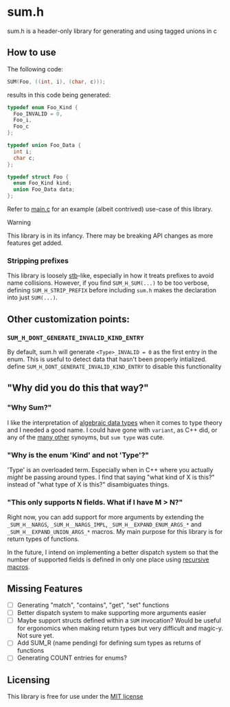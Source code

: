 # sum.h

sum.h is a header-only library for generating and using tagged unions in c

## How to use

The following code:

```c
SUM(Foo, ((int, i), (char, c)));
```

results in this code being generated:

```c
typedef enum Foo_Kind {
  Foo_INVALID = 0,
  Foo_i,
  Foo_c
};

typedef union Foo_Data {
  int i;
  char c;
};

typedef struct Foo {
  enum Foo_Kind kind;
  union Foo_Data data;
};

```

Refer to [main.c](main.c) for an example (albeit contrived) use-case of this library.

> [!WARNING]
> This library is in its infancy. There may be breaking API changes as more features get added.

### Stripping prefixes

This library is loosely [stb](https://github.com/nothings/stb/blob/master/)-like, especially in how it treats prefixes to avoid name collisions. However, if you find `SUM_H_SUM(...)` to be too verbose, defining `SUM_H_STRIP_PREFIX` before including `sum.h` makes the declaration into just `SUM(...)`.

## Other customization points:

### `SUM_H_DONT_GENERATE_INVALID_KIND_ENTRY`

By default, sum.h will generate `<Type>_INVALID = 0` as the first entry in the enum. This is useful
to detect data that hasn't been properly intialized. define `SUM_H_DONT_GENERATE_INVALID_KIND_ENTRY` to disable this functionality

## "Why did you do this that way?"

### "Why Sum?"

I like the interpretation of [algebraic data types](https://en.wikipedia.org/wiki/Algebraic_data_type) when it comes to type theory and I needed a good name. I could have gone with `variant`, as C++ did, or any of the [many other](https://en.wikipedia.org/wiki/Tagged_union) synoyms, but `sum type` was cute.

### "Why is the enum 'Kind' and not 'Type'?"

'Type' is an overloaded term. Especially when in C++ where you actually _might_ be passing around types. I find that saying "what kind of X is this?" instead of "what type of X is this?" disambiguates things.

### "This only supports N fields. What if I have M > N?"

Right now, you can add support for more arguments by extending the `_SUM_H__NARGS`, `_SUM_H__NARGS_IMPL`, `_SUM_H__EXPAND_ENUM_ARGS_*` and `_SUM_H__EXPAND_UNION_ARGS_*` macros.
My main purpose for this library is for return types of functions.

In the future, I intend on implementing a better dispatch system so that the number of supported fields is defined in only one place using [recursive macros](https://stackoverflow.com/a/12540675).

## Missing Features

- [ ] Generating "match", "contains", "get", "set" functions
- [ ] Better dispatch system to make supporting more arguments easier
- [ ] Maybe support structs defined within a `SUM` invocation? Would be useful for ergonomics when making return types but very difficult and magic-y. Not sure yet.
- [ ] Add SUM_R (name pending) for defining sum types as returns of functions
- [ ] Generating COUNT entries for enums?

## Licensing

This library is free for use under the [MIT license](LICENSE)
